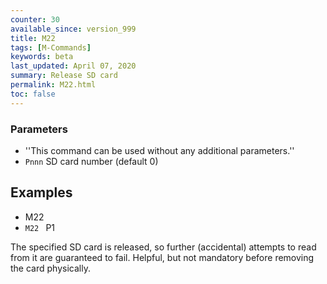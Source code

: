 ```yaml
---
counter: 30
available_since: version_999
title: M22
tags: [M-Commands] 
keywords: beta 
last_updated: April 07, 2020 
summary: Release SD card 
permalink: M22.html
toc: false 
---
```



### Parameters

* ''This command can be used without any additional parameters.''
* `Pnnn` SD card number (default 0)

## Examples

* M22
* ` M22  ` P1

The specified SD card is released, so further (accidental) attempts to read from it are guaranteed to fail. Helpful, but not mandatory before removing the card physically.

